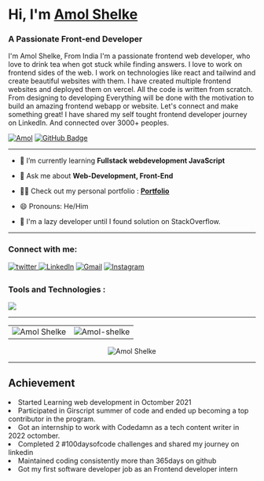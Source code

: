 <h1 align="left">Hi, I'm <a href="https://www.linkedin.com/in/amol-shelke-627813220/" target="_blank"> Amol Shelke </a></h1>
<h3 align="left">A Passionate Front-end Developer</h3>
<p>I'm Amol Shelke, From India I'm a passionate frontend web developer, who love to drink tea when got stuck while finding answers. I love to work on frontend sides of the web. I work on technologies like react and tailwind and create beautiful websites with them. I have created multiple frontend websites and deployed them on vercel. All the code is written from scratch. From designing to developing Everything will be done with the motivation to build an amazing frontend webapp or website. Let's connect and make something great! I have shared my self tought frontend developer journey on LinkedIn. And connected over 3000+ peoples.
</p> 

<p>
<a href="#"> <img src="https://komarev.com/ghpvc/?username=AmolShelke2" alt="Amol" /></a>
<a href="https://github.com/AmolShelke2?tab=followers"><img src="https://img.shields.io/github/followers/AmolShelke2?label=Followers&style=social" alt="GitHub Badge"></a>
</p>

<hr>

- 🌱 I’m currently learning **Fullstack webdevelopment JavaScript**

- 💬 Ask me about **Web-Development, Front-End**

- 👨‍💻 Check out my personal portfolio : **<a href="https://amolshelke.vercel.app/" target="_blank">Portfolio</a>**

- 😄 Pronouns: He/Him

- 🙂 I'm a lazy developer until I found solution on StackOverflow.


<hr></hr>
<h3 align="left">Connect with me:</h3>
<div align="left">
  <a href="https://twitter.com/Amol_shelke09" target="_blank">
<img src=https://img.shields.io/badge/twitter-%2300acee.svg?&style=for-the-badge&logo=twitter&logoColor=white alt=twitter style="margin-bottom: 5px;" />
</a>
  <a href="https://www.linkedin.com/in/amol-shelke-627813220/"><img alt="LinkedIn" src="https://img.shields.io/badge/linkedin-%230077B5.svg?style=for-the-badge&logo=linkedin&logoColor=white"/></a>
  <a href="mailto:shelkeamol897@gmail.com"><img alt="Gmail" src="https://img.shields.io/badge/Gmail-D14836?style=for-the-badge&logo=gmail&logoColor=white"/></a>
  <a href="https://instagram.com/_amol_.pvt"><img alt="Instagram" src="https://img.shields.io/badge/Instagram-2CA5E0?style=for-the-badge&logo=telegram&logoColor=white" /></a>
</div>

<h3 align="left">Tools and Technologies :</h3>
  <img align="center" src="https://skillicons.dev/icons?i=html,css,sass,js,typescript,react,nextjs,tailwind,git,github,vscode" />

<hr>
<table>
  <tr>
    <td><img src="https://github-readme-stats.vercel.app/api?username=AmolShelke2&show_icons=true&theme=dark&locale=en" alt="Amol Shelke" /></td>
    <td><img src="https://github-readme-stats.vercel.app/api/top-langs?username=AmolShelke2&show_icons=true&theme=dark&locale=en&layout=compact" alt="Amol-shelke" /></td>
  </tr>
</table>
    <p align="center"><img align="center" src="https://github-readme-streak-stats.herokuapp.com/?user=AmolShelke2&theme=dark" alt="Amol Shelke" /></p>
    
<hr>
<h2>Achievement</h2>
<li>Started Learning web development in Octomber 2021</li>
<li>Participated in Girscript summer of code and ended up becoming a top contributor in the program.</li>
<li>Got an internship to work with Codedamn as a tech content writer in 2022 octomber.</li>
<li>Completed 2 #100daysofcode challenges and shared my journey on linkedin</li>
<li>Maintained coding consistently more than 365days on github</li>
<li>Got my first software developer job as an Frontend developer intern</li>
